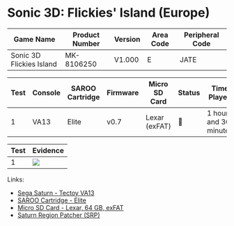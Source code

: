 # Sonic 3D: Flickies' Island (Europe)

| Game Name                | Product Number | Version | Area Code | Peripheral Code |
| ------------------------ | -------------- | ------- | --------- | --------------- |
| Sonic 3D Flickies Island | MK-8106250     | V1.000  | E         | JATE            |

| Test | Console | SAROO Cartridge | Firmware | Micro SD Card | Status | Time Played            |
| ---- | ------- | --------------- | -------- | ------------- | ------ | ---------------------- |
| 1    | VA13    | Elite           | v0.7     | Lexar (exFAT) | :100:  | 1 hours and 30 minutes |

| Test | Evidence                                                                                         |
| ---- | ------------------------------------------------------------------------------------------------ |
| 1    | [![](https://img.youtube.com/vi/ywSaqYLkHTk/0.jpg)](https://www.youtube.com/watch?v=ywSaqYLkHTk) |

Links:

- [Sega Saturn - Tectoy VA13](../../../Info/Consoles/VA13/README.md)
- [SAROO Cartridge - Elite](../../../../Info/Cartridges/GuangzhouSanStarOnlineShop/1.6/README.md)
- [Micro SD Card - Lexar, 64 GB, exFAT](../../../../Info/SdCards/Lexar/64GB/exfat/README.md)
- [Saturn Region Patcher (SRP)](https://segaxtreme.net/resources/saturn-region-patcher.81/download)
